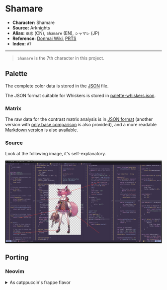 # Shamare

- **Character:** Shamare
- **Source:** Arknights
- **Alias:** `巫恋` (CN), `Shamare` (EN), `シャマレ` (JP)
- **Reference:** [Donmai Wiki](<https://donmai.moe/wiki_pages/shamare_(arknights)>), [PRTS](https://prts.wiki/w/%E5%B7%AB%E6%81%8B)
- **Index:** `#7`

---

> `Shamare` is the 7th character in this project.

## Palette

The complete color data is stored in the [JSON](./palette.json) file.

The JSON format suitable for Whiskers is stored in [palette-whiskers.json](./palette-whiskers.json).

### Matrix

The raw data for the contrast matrix analysis is in [JSON format](./contrast-matrix.json) (another version with [only base comparison](./contrast-base.json) is also provided), and a more readable [Markdown version](./contrast-report.md) is also available.

### Source

Look at the following image, it's self-explanatory.

![sample](./assets/sample.png)

## Porting

### Neovim

<details>
	<summary>As catppuccin's frappe flavor</summary>

```lua
require("catppuccin").setup {
    color_overrides = {
        frappe = {
        rosewater= "#F2CED5",
        flamingo = "#EFB9C3",
        pink     = "#E8A2C0",
        mauve    = "#DDA6E3",
        red      = "#E591A2",
        maroon   = "#B97C88",
        peach    = "#E8B49A",
        yellow   = "#F0D591",
        green    = "#A9D8B8",
        teal     = "#9ACECF",
        sky      = "#B3CBF2",
        sapphire = "#8793C2",
        blue     = "#A6B3E3",
        lavender = "#B8A9C3",
        text     = "#E2DCEC",
        subtext0 = "#BCB3C9",
        subtext1 = "#CFC5DD",
        base     = "#3A314A",
        mantle   = "#322B41",
        crust    = "#2A2436",
        surface0 = "#4A435A",
        surface1 = "#5B536C",
        surface2 = "#6C647D",
        overlay0 = "#817896",
        overlay1 = "#9288A8",
        overlay2 = "#A89FBD",
        },
    }
}
```

</details>
